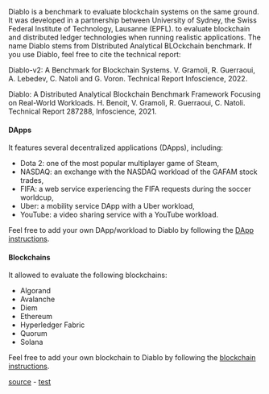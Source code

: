 Diablo is a benchmark to evaluate blockchain systems on the same ground.
It was developed in a partnership between University of Sydney, the Swiss Federal Institute of Technology, Lausanne (EPFL).
to evaluate blockchain and distributed ledger technologies when running realistic applications.
The name Diablo stems from DIstributed Analytical BLOckchain benchmark.
If you use Diablo, feel free to cite the technical report: 

Diablo-v2: A Benchmark for Blockchain Systems.
V. Gramoli, R. Guerraoui, A. Lebedev, C. Natoli and G. Voron.
Technical Report Infoscience, 2022.

Diablo: A Distributed Analytical Blockchain Benchmark Framework Focusing on Real-World Workloads.
H. Benoit, V. Gramoli, R. Guerraoui, C. Natoli.
Technical Report 287288, Infoscience, 2021.

#### DApps
It features several decentralized applications (DApps), including:
 * Dota 2: one of the most popular multiplayer game of Steam, 
 * NASDAQ: an exchange with the NASDAQ workload of the GAFAM stock trades,
 * FIFA: a web service experiencing the FIFA requests during the soccer worldcup, 
 * Uber: a mobility service DApp with a Uber workload, 
 * YouTube: a video sharing service with a YouTube workload.

Feel free to add your own DApp/workload to Diablo by following the [DApp instructions](dapp-howto).

#### Blockchains
It allowed to evaluate the following blockchains:
 * Algorand
 * Avalanche
 * Diem 
 * Ethereum
 * Hyperledger Fabric
 * Quorum
 * Solana

Feel free to add your own blockchain to Diablo by following the [blockchain instructions](blockchain-howto).

[source](https://github.com/NatoliChris/diablo-benchmark/) - [test]()
